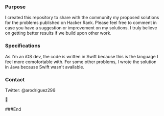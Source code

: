 ### Purpose

I created this repository to share with the community my proposed solutions for the problems published on Hacker Rank. Please feel free to comment in case you have a suggestion or improvement on my solutions. I truly believe on getting better results if we build upon other work.


### Specifications
As I'm an iOS dev, the code is written in Swift because this is the language I feel more comofortable with. For some other problems, I wrote the solution in Java because Swift wasn't available.

### Contact
Twitter: @arodriguez296


🙂


###End
